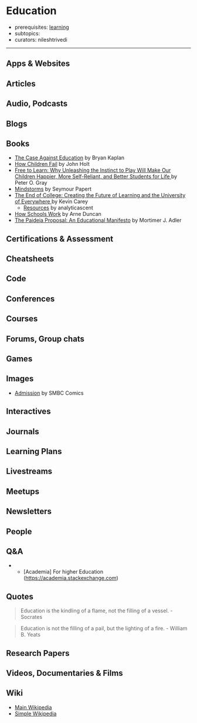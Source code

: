 # Education

- prerequisites: [learning](learning.md)
- subtopics:
- curators: nileshtrivedi

------

## Apps & Websites

## Articles

## Audio, Podcasts

## Blogs

## Books

- [The Case Against Education](https://www.goodreads.com/book/show/36319077-the-case-against-education) by Bryan Kaplan
- [How Children Fail](https://www.goodreads.com/book/show/573009.How_Children_Fail) by John Holt
- [Free to Learn: Why Unleashing the Instinct to Play Will Make Our Children Happier, More Self-Reliant, and Better Students for Life ](https://www.goodreads.com/book/show/15843125-free-to-learn) by Peter O. Gray
- [Mindstorms](https://www.goodreads.com/book/show/703532.Mindstorms) by Seymour Papert
- [The End of College: Creating the Future of Learning and the University of Everywhere ](https://www.goodreads.com/book/show/22571619-the-end-of-college) by Kevin Carey
  - [Resources](https://github.com/analyticascent/book-notes/tree/master/the-end-of-college) by analyticascent
- [How Schools Work](https://www.goodreads.com/book/show/37827417-how-schools-work) by Arne Duncan
- [The Paideia Proposal: An Educational Manifesto](https://www.goodreads.com/book/show/169930.The_Paideia_Proposal) by Mortimer J. Adler

## Certifications & Assessment

## Cheatsheets

## Code

## Conferences

## Courses

## Forums, Group chats

## Games

## Images

- [Admission](https://www.smbc-comics.com/comic/admission) by SMBC Comics

## Interactives

## Journals

## Learning Plans

## Livestreams

## Meetups

## Newsletters

## People

## Q&A

- - [Academia] For higher Education (https://academia.stackexchange.com)

## Quotes

> Education is the kindling of a flame, not the filling of a vessel. - Socrates

> Education is not the filling of a pail, but the lighting of a fire. - William B. Yeats

## Research Papers

## Videos, Documentaries & Films

## Wiki

- [Main Wikipedia](https://en.wikipedia.org/wiki/Education)
- [Simple Wikipedia](https://simple.wikipedia.org/wiki/Education)

